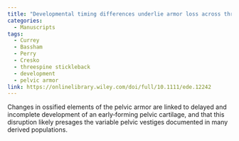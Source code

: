 ```yaml
---
title: "Developmental timing differences underlie armor loss across threespine stickleback populations"
categories:
  - Manuscripts
tags:
  - Currey
  - Bassham
  - Perry
  - Cresko
  - threespine stickleback
  - development
  - pelvic armor
link: https://onlinelibrary.wiley.com/doi/full/10.1111/ede.12242
---
```


Changes in ossified elements of the pelvic armor are linked to delayed and incomplete development of an early‐forming pelvic cartilage, and that this disruption likely presages the variable pelvic vestiges documented in many derived populations.